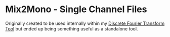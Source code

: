 # Mix2Mono - Single Channel Files
Originally created to be used internally within my [Discrete Fourier Transform Tool](https://github.com/ymich9963/mix2mono) but ended up being something useful as a standalone tool.
